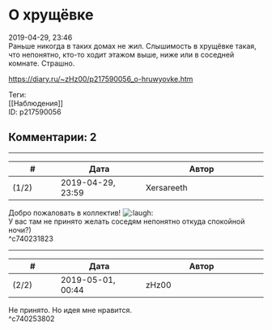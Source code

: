 О хрущёвке
==========

  
2019-04-29, 23:46  
 Раньше никогда в таких домах не жил. Слышимость в хрущёвке такая, что непонятно, кто-то ходит этажом выше, ниже или в соседней комнате. Страшно.   
  
<https://diary.ru/~zHz00/p217590056_o-hruwyovke.htm>  
  
Теги:  
[[Наблюдения]]  
ID: p217590056  


Комментарии: 2
--------------

  


---



|         #         |              Дата              |                     Автор                     |           ID           |
| --- | --- | --- | --- |
| (1/2) | 2019-04-29, 23:59 | Xersareeth | c740231823 |

  
 Добро пожаловать в коллектив! ![:laugh:](http://static.diary.ru/picture/1126.gif)   
 У вас там не принято желать соседям непонятно откуда спокойной ночи?)   
 ^c740231823

---



|         #         |              Дата              |                     Автор                     |           ID           |
| --- | --- | --- | --- |
| (2/2) | 2019-05-01, 00:44 | zHz00 | c740253802 |

  
 Не принято. Но идея мне нравится.   
 ^c740253802